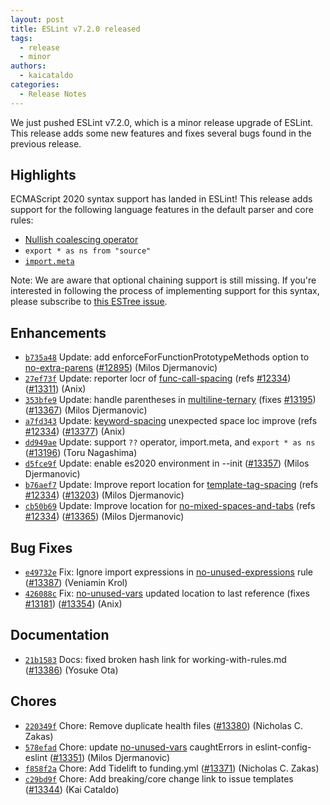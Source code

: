 ```yaml
---
layout: post
title: ESLint v7.2.0 released
tags:
  - release
  - minor
authors:
  - kaicataldo
categories:
  - Release Notes
---
```


We just pushed ESLint v7.2.0, which is a minor release upgrade of ESLint. This release adds some new features and fixes several bugs found in the previous release.


## Highlights

ECMAScript 2020 syntax support has landed in ESLint! This release adds support for the following language features in the default parser and core rules:

* [Nullish coalescing operator](https://developer.mozilla.org/en-US/docs/Web/JavaScript/Reference/Operators/Nullish_coalescing_operator)
* `export * as ns from "source"`
* [`import.meta`](https://developer.mozilla.org/en-US/docs/Web/JavaScript/Reference/Statements/import.meta)

Note: We are aware that optional chaining support is still missing. If you're interested in following the process of implementing support for this syntax, please subscribe to [this ESTree issue](https://github.com/estree/estree/pull/204).








## Enhancements


* [`b735a48`](https://github.com/eslint/eslint/commit/b735a485e77bcc791e4c4c6b8716801d94e98b2c) Update: add enforceForFunctionPrototypeMethods option to [no-extra-parens](/docs/rules/no-extra-parens) ([#12895](https://github.com/eslint/eslint/issues/12895)) (Milos Djermanovic)
* [`27ef73f`](https://github.com/eslint/eslint/commit/27ef73ffb7428d5eff792d443186a2313e417bda) Update: reporter locr of [func-call-spacing](/docs/rules/func-call-spacing) (refs [#12334](https://github.com/eslint/eslint/issues/12334)) ([#13311](https://github.com/eslint/eslint/issues/13311)) (Anix)
* [`353bfe9`](https://github.com/eslint/eslint/commit/353bfe9760ec640f470859855d4018df084a4e88) Update: handle parentheses in [multiline-ternary](/docs/rules/multiline-ternary) (fixes [#13195](https://github.com/eslint/eslint/issues/13195)) ([#13367](https://github.com/eslint/eslint/issues/13367)) (Milos Djermanovic)
* [`a7fd343`](https://github.com/eslint/eslint/commit/a7fd343991cde99d8a219e3b25616db5792fe9a9) Update: [keyword-spacing](/docs/rules/keyword-spacing) unexpected space loc improve (refs [#12334](https://github.com/eslint/eslint/issues/12334)) ([#13377](https://github.com/eslint/eslint/issues/13377)) (Anix)
* [`dd949ae`](https://github.com/eslint/eslint/commit/dd949aedb81fa772e10568920156daf075d25ea2) Update: support `??` operator, import.meta, and `export * as ns` ([#13196](https://github.com/eslint/eslint/issues/13196)) (Toru Nagashima)
* [`d5fce9f`](https://github.com/eslint/eslint/commit/d5fce9fa07e37ce61010a1fbb65964f1f7aefd82) Update: enable es2020 environment in --init ([#13357](https://github.com/eslint/eslint/issues/13357)) (Milos Djermanovic)
* [`b76aef7`](https://github.com/eslint/eslint/commit/b76aef778befb32afe7ad249934b132dc49713d2) Update: Improve report location for [template-tag-spacing](/docs/rules/template-tag-spacing) (refs [#12334](https://github.com/eslint/eslint/issues/12334)) ([#13203](https://github.com/eslint/eslint/issues/13203)) (Milos Djermanovic)
* [`cb50b69`](https://github.com/eslint/eslint/commit/cb50b69c08d4393e32d5c42c537d769c51dd34d8) Update: Improve location for [no-mixed-spaces-and-tabs](/docs/rules/no-mixed-spaces-and-tabs) (refs [#12334](https://github.com/eslint/eslint/issues/12334)) ([#13365](https://github.com/eslint/eslint/issues/13365)) (Milos Djermanovic)




## Bug Fixes


* [`e49732e`](https://github.com/eslint/eslint/commit/e49732eb41bff6347ca7718c3c5ca1d13f1cd2d3) Fix: Ignore import expressions in [no-unused-expressions](/docs/rules/no-unused-expressions) rule ([#13387](https://github.com/eslint/eslint/issues/13387)) (Veniamin Krol)
* [`426088c`](https://github.com/eslint/eslint/commit/426088c966dc79dc338b33100f3adf827b147d69) Fix: [no-unused-vars](/docs/rules/no-unused-vars) updated location to last reference (fixes [#13181](https://github.com/eslint/eslint/issues/13181)) ([#13354](https://github.com/eslint/eslint/issues/13354)) (Anix)




## Documentation


* [`21b1583`](https://github.com/eslint/eslint/commit/21b15832e326f96d349c063cd7e85e72c3abb670) Docs: fixed broken hash link for working-with-rules.md ([#13386](https://github.com/eslint/eslint/issues/13386)) (Yosuke Ota)








## Chores


* [`220349f`](https://github.com/eslint/eslint/commit/220349f5404060effe02fb5ec176a92e1383c3b5) Chore: Remove duplicate health files ([#13380](https://github.com/eslint/eslint/issues/13380)) (Nicholas C. Zakas)
* [`578efad`](https://github.com/eslint/eslint/commit/578efad331b797e28c0f5f1547ce4769d2ea23ee) Chore: update [no-unused-vars](/docs/rules/no-unused-vars) caughtErrors in eslint-config-eslint ([#13351](https://github.com/eslint/eslint/issues/13351)) (Milos Djermanovic)
* [`f858f2a`](https://github.com/eslint/eslint/commit/f858f2a8f83232484491bd90b0bc5001b5056ad0) Chore: Add Tidelift to funding.yml ([#13371](https://github.com/eslint/eslint/issues/13371)) (Nicholas C. Zakas)
* [`c29bd9f`](https://github.com/eslint/eslint/commit/c29bd9f75582e5b1a403a8ffd0aafd1ffc8c58e1) Chore: Add breaking/core change link to issue templates ([#13344](https://github.com/eslint/eslint/issues/13344)) (Kai Cataldo)


